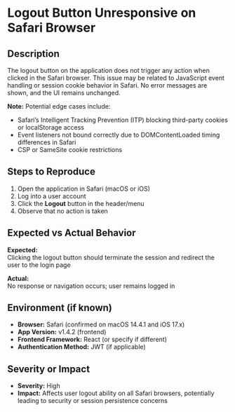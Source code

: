 # Logout Button Unresponsive on Safari Browser

## Description
The logout button on the application does not trigger any action when clicked in the Safari browser. This issue may be related to JavaScript event handling or session cookie behavior in Safari. No error messages are shown, and the UI remains unchanged.

**Note:** Potential edge cases include:
- Safari’s Intelligent Tracking Prevention (ITP) blocking third-party cookies or localStorage access
- Event listeners not bound correctly due to DOMContentLoaded timing differences in Safari
- CSP or SameSite cookie restrictions

## Steps to Reproduce
1. Open the application in Safari (macOS or iOS)
2. Log into a user account
3. Click the **Logout** button in the header/menu
4. Observe that no action is taken

## Expected vs Actual Behavior

**Expected:**  
Clicking the logout button should terminate the session and redirect the user to the login page

**Actual:**  
No response or navigation occurs; user remains logged in

## Environment (if known)
- **Browser:** Safari (confirmed on macOS 14.4.1 and iOS 17.x)
- **App Version:** v1.4.2 (frontend)
- **Frontend Framework:** React (or specify if different)
- **Authentication Method:** JWT (if applicable)

## Severity or Impact
- **Severity:** High  
- **Impact:** Affects user logout ability on all Safari browsers, potentially leading to security or session persistence concerns
